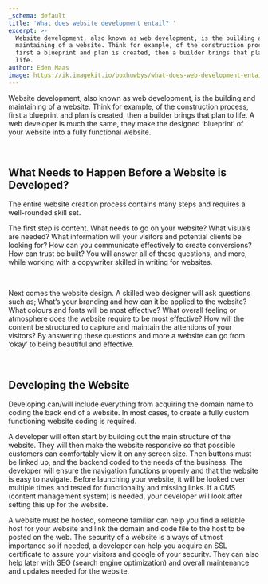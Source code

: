```yaml
---
_schema: default
title: 'What does website development entail? '
excerpt: >-
  Website development, also known as web development, is the building and
  maintaining of a website. Think for example, of the construction process,
  first a blueprint and plan is created, then a builder brings that plan to
  life. 
author: Eden Maas
image: https://ik.imagekit.io/boxhuwbys/what-does-web-development-entail.webp
---
```

Website development, also known as web development, is the building and maintaining of a website. Think for example, of the construction process, first a blueprint and plan is created, then a builder brings that plan to life. A web developer is much the same, they make the designed ‘blueprint’ of your website into a fully functional website.

&nbsp;

## **What Needs to Happen Before a Website is Developed?**

The entire website creation process contains many steps and requires a well-rounded skill set.

The first step is content. What needs to go on your website? What visuals are needed? What information will your visitors and potential clients be looking for? How can you communicate effectively to create conversions? How can trust be built? You will answer all of these questions, and more, while working with a copywriter skilled in writing for websites.

&nbsp;

Next comes the website design. A skilled web designer will ask questions such as; What’s your branding and how can it be applied to the website? What colours and fonts will be most effective? What overall feeling or atmosphere does the website require to be most effective? How will the content be structured to capture and maintain the attentions of your visitors? By answering these questions and more a website can go from ‘okay’ to being beautiful and effective.

&nbsp;

## **Developing the Website**

Developing can/will include everything from acquiring the domain name to coding the back end of a website. In most cases, to create a fully custom functioning website coding is required.

A developer will often start by building out the main structure of the website. They will then make the website responsive so that possible customers can comfortably view it on any screen size. Then buttons must be linked up, and the backend coded to the needs of the business. The developer will ensure the navigation functions properly and that the website is easy to navigate. Before launching your website, it will be looked over multiple times and tested for functionality and missing links. If a CMS (content management system) is needed, your developer will look after setting this up for the website.

A website must be hosted, someone familiar can help you find a reliable host for your website and link the domain and code file to the host to be posted on the web. The security of a website is always of utmost importance so if needed, a developer can help you acquire an SSL certificate to assure your visitors and google of your security. They can also help later with SEO (search engine optimization) and overall maintenance and updates needed for the website.